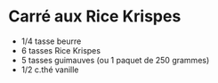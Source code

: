 # Carré aux Rice Krispes

- 1/4 tasse beurre
- 6 tasses Rice Krispes
- 5 tasses guimauves (ou 1 paquet de 250 grammes)
- 1/2 c.thé vanille

